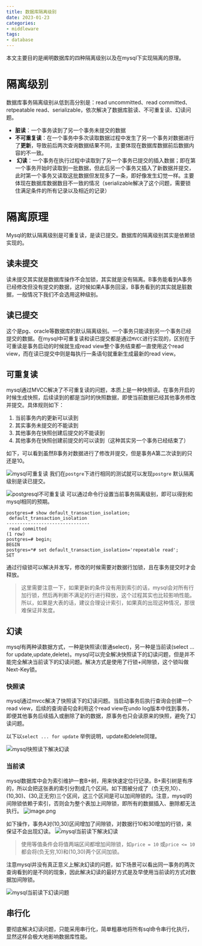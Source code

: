 ```yaml
---
title: 数据库隔离级别
date: 2023-01-23
categories:
- middleware
tags:
- database
---
```


本文主要目的是阐明数据库的四种隔离级别以及在mysql下实现隔离的原理。

<!--more-->

# 隔离级别
数据库事务隔离级别从低到高分别是：read uncommitted、read committed、retpeatable read、serializable，依次解决了数据库脏读、不可重复读、幻读问题。
-   **脏读**：一个事务读到了另一个事务未提交的数据
-   **不可重复读**：在一个事务中多次读取数据过程中发生了另一个事务对数据进行了**更新**，导致前后两次查询数据结果不同，主要体现在数据库数据前后数据内容的不一致。
-    **幻读**：一个事务在执行过程中读取到了另一个事务已提交的插入数据；即在第一个事务开始时读取到一批数据，但此后另一个事务又插入了新数据并提交，此时第一个事务又读取这批数据但发现多了一条，即好像发生幻觉一样。主要体现在数据库数据数目不一致的情况（serializable解决了这个问题，需要锁住满足条件的所有记录以及相近的记录）

# 隔离原理
Mysql的默认隔离级别是可重复读，是读已提交。数据库的隔离级别其实是依赖锁实现的。

## 读未提交
读未提交其实就是数据库操作不会加锁，其实就是没有隔离。B事务能看到A事务已经修改但没有提交的数据，这时候如果A事务回滚，B事务看到的其实就是脏数据，一般情况下我们不会选用这种级别。

## 读已提交
这个是pg、oracle等数据库的默认隔离级别。一个事务只能读到另一个事务已经提交的数据。在mysql中可重复读和读已提交都是通过`MVCC`进行实现的，区别在于可重读是事务启动的时候就生成read view整个事务结束都一直使用这个read view，而在读已提交中则是每执行一条语句就重新生成最新的read view。

## 可重复读
mysql通过MVCC解决了不可重复读的问题，本质上是一种快照读。在事务开启的时候生成快照，后续读到的都是当时的快照数据，即使当前数据已经其他事务修改并提交。具体规则如下：
1.  当前事务内的更新可以读到
2.  其实事务未提交的不能读到
3.  其他事务在快照创建后提交的不能读到
4.  其他事务在快照创建前提交的可以读到（这种其实另一个事务已经结束了）

如下，可以看到虽然B事务对数据进行了修改并提交，但是事务A第二次读到的只还是10。

![mysql可重复读](http://shinerio.oss-cn-beijing.aliyuncs.com/obsidian%2Fmysql%E5%8F%AF%E9%87%8D%E5%A4%8D%E8%AF%BB.svg
)
我们在`postgre`下进行相同的测试就可以发现`postgre` 默认隔离级别是读已提交。

![postgresql不可重复读](http://shinerio.oss-cn-beijing.aliyuncs.com/obsidian%2Fpostgresql%E4%B8%8D%E5%8F%AF%E9%87%8D%E5%A4%8D%E8%AF%BB.svg
)
可以通过命令行设置当前事务隔离级别，即可以得到和mysql相同的预期。

```shell
postgres=# show default_transaction_isolation;
 default_transaction_isolation 
-------------------------------
 read committed
(1 row)
postgres=# begin;
BEGIN
postgres=*# set default_transaction_isolation='repeatable read';
SET
```

通过行级锁可以解决并发写，修改的时候需要对数据行加锁，且在事务提交时才会释放。
> 这里需要注意一下，如果更新的条件没有用到索引的话，mysql会对所有行加行锁，然后再判断不满足的行进行释放，这个过程其实也比较影响性能。所以，如果是大表的话，建议合理设计索引，如果真的出现这种情况，那很难保证并发度。

## 幻读
mysql有两种读数据方式，一种是快照读(普通select)，另一种是当前读(select ... for update,update,delete)。mysql可以完全解决快照读下的幻读问题，但是并不能完全解决当前读下的幻读问题。解决方式是使用了行锁+间隙锁，这个锁叫做 Next-Key锁。

### 快照读
mysql通过mvcc解决了快照读下的幻读问题。当启动事务后执行查询会创建一个read view，后续的查询语句会利用这个read view在undo log版本中找到事务，即便其他事务后续插入或删除了新的数据，原事务也只会读原来的快照，避免了幻读问题。

以下以`select ... for update` 举例说明，update和delete同理。

![mysql快照读下解决幻读](http://shinerio.oss-cn-beijing.aliyuncs.com/obsidian%2Fmysql%E5%BF%AB%E7%85%A7%E8%AF%BB%E4%B8%8B%E8%A7%A3%E5%86%B3%E5%B9%BB%E8%AF%BB.svg
)
### 当前读
mysql数据库中会为索引维护一套B+树，用来快速定位行记录。B+索引树是有序的，所以会把这张表的索引分割成几个区间。如下图被分成了（负无穷,10）、(10,30)、(30,正无穷)三个区间，这三个区间是可以加间隙锁的。注意，mysql的间隙锁依赖于索引，否则会为整个表加上间隙锁，即所有的数据插入、删除都无法执行。
![image.png](https://shinerio.oss-cn-beijing.aliyuncs.com/obsidian/mysql%E9%97%B4%E9%9A%99%E9%94%81.png)

如下操作，事务A对(10,30)区间增加了间隙锁，对数据行10和30增加的行锁，来保证不会出现幻读。
![mysql当前读下解决幻读](http://shinerio.oss-cn-beijing.aliyuncs.com/obsidian%2Fmysql%E5%BD%93%E5%89%8D%E8%AF%BB%E4%B8%8B%E8%A7%A3%E5%86%B3%E5%B9%BB%E8%AF%BB.svg
)
> 使用等值条件会将值两端区间都增加间隙锁，如`price = 10` 或`price <= 10` 都会将(负无穷,10)和(10,30)两个区间加锁。

注意mysql并没有真正意义上解决幻读的问题，如下场景可以看出同一事务的两次查询看到的是不同的现象，因此解决幻读的最好方式是及早使用当前读的方式对数据加间隙锁。

![mysql当前读下幻读问题](http://shinerio.oss-cn-beijing.aliyuncs.com/obsidian%2Fmysql%E5%BD%93%E5%89%8D%E8%AF%BB%E4%B8%8B%E5%B9%BB%E8%AF%BB%E9%97%AE%E9%A2%98.svg
)
## 串行化
要彻底解决幻读问题，只能采用串行化，简单粗暴地将所有sql命令串行化执行，显然这样会极大地影响数据库性能。